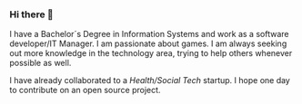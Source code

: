 ### Hi there 👋

I have a Bachelor´s Degree in Information Systems and work as a software developer/IT Manager.  I am passionate about games. I am always seeking out more knowledge in the technology area, trying to help others whenever possible as well.

I have already collaborated to a _Health/Social Tech_ startup. I hope one day to contribute on an open source project.
